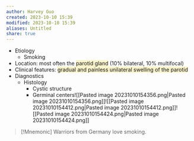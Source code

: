 ```yaml
---
author: Harvey Guo
created: 2023-10-10 15:39
modified: 2023-10-10 15:39
aliases: Untitled
share: true
---
```

- Etiology
	- Smoking
- Location: most often the <span style="background:rgba(240, 200, 0, 0.2)">parotid gland</span> (10% bilateral, 10% multifocal)
- Clinical features: <span style="background:rgba(240, 200, 0, 0.2)">gradual and painless unilateral swelling of the parotid</span>
- Diagnostics
	- Histology
		- Cystic structure
		- Germinal centers![[Pasted image 20231010154356.png|Pasted image 20231010154356.png]]![[Pasted image 20231010154412.png|Pasted image 20231010154412.png]]![[Pasted image 20231010154424.png|Pasted image 20231010154424.png]]

>[!Mnemonic] 
>Warriors from Germany love smoking.